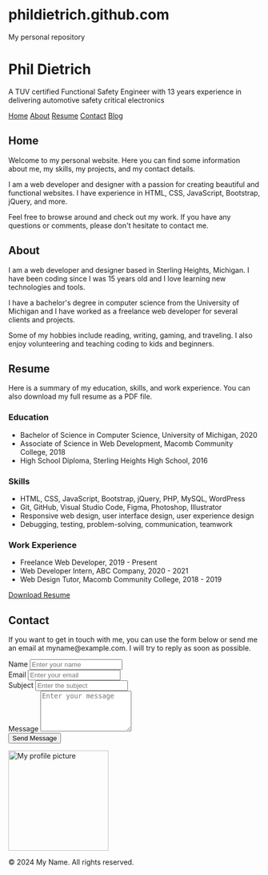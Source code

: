 # phildietrich.github.com
My personal repository

<!DOCTYPE html>
<html lang="en">
<head>
<title>My Personal Website</title>
<meta charset="UTF-8">
<meta name="viewport" content="width=device-width, initial-scale=1">
<!-- Bootstrap CDN -->
<link rel="stylesheet" href="https://stackpath.bootstrapcdn.com/bootstrap/4.5.2/css/bootstrap.min.css">
<!-- Custom CSS -->
<link rel="stylesheet" href="style.css">
</head>
<body>
<!-- Header -->
<div class="header">
<h1>Phil Dietrich</h1>
<p>A TUV certified Functional Safety Engineer with 13 years experience in delivering automotive safety critical electronics</p>
</div>
<!-- Navigation bar -->
<div class="navbar">
<a href="#home">Home</a>
<a href="#about">About</a>
<a href="#resume">Resume</a>
<a href="#contact">Contact</a>
<a href="#" class="right">Blog</a>
</div>
<!-- Main content -->
<div class="main">
<!-- Home section -->
<div id="home" class="section">
<h2>Home</h2>
<p>Welcome to my personal website. Here you can find some information about me, my skills, my projects, and my contact details.</p>
<p>I am a web developer and designer with a passion for creating beautiful and functional websites. I have experience in HTML, CSS, JavaScript, Bootstrap, jQuery, and more.</p>
<p>Feel free to browse around and check out my work. If you have any questions or comments, please don't hesitate to contact me.</p>
</div>
<!-- About section -->
<div id="about" class="section">
<h2>About</h2>
<p>I am a web developer and designer based in Sterling Heights, Michigan. I have been coding since I was 15 years old and I love learning new technologies and tools.</p>
<p>I have a bachelor's degree in computer science from the University of Michigan and I have worked as a freelance web developer for several clients and projects.</p>
<p>Some of my hobbies include reading, writing, gaming, and traveling. I also enjoy volunteering and teaching coding to kids and beginners.</p>
</div>
<!-- Resume section -->
<div id="resume" class="section">
<h2>Resume</h2>
<p>Here is a summary of my education, skills, and work experience. You can also download my full resume as a PDF file.</p>
<!-- Education -->
<div class="resume-section">
<h3>Education</h3>
<ul>
<li>Bachelor of Science in Computer Science, University of Michigan, 2020</li>
<li>Associate of Science in Web Development, Macomb Community College, 2018</li>
<li>High School Diploma, Sterling Heights High School, 2016</li>
</ul>
</div>
<!-- Skills -->
<div class="resume-section">
<h3>Skills</h3>
<ul>
<li>HTML, CSS, JavaScript, Bootstrap, jQuery, PHP, MySQL, WordPress</li>
<li>Git, GitHub, Visual Studio Code, Figma, Photoshop, Illustrator</li>
<li>Responsive web design, user interface design, user experience design</li>
<li>Debugging, testing, problem-solving, communication, teamwork</li>
</ul>
</div>
<!-- Work experience -->
<div class="resume-section">
<h3>Work Experience</h3>
<ul>
<li>Freelance Web Developer, 2019 - Present</li>
<li>Web Developer Intern, ABC Company, 2020 - 2021</li>
<li>Web Design Tutor, Macomb Community College, 2018 - 2019</li>
</ul>
</div>
<!-- Download resume button -->
<div class="resume-section">
<a href="#" class="btn btn-primary">Download Resume</a>
</div>
</div>
<!-- Contact section -->
<div id="contact" class="section">
<h2>Contact</h2>
<p>If you want to get in touch with me, you can use the form below or send me an email at myname@example.com. I will try to reply as soon as possible.</p>
<!-- Contact form -->
<form id="contact-form" action="#" method="post">
<div class="form-group">
<label for="name">Name</label>
<input type="text" id="name" name="name" class="form-control" placeholder="Enter your name" required>
</div>
<div class="form-group">
<label for="email">Email</label>
<input type="email" id="email" name="email" class="form-control" placeholder="Enter your email" required>
</div>
<div class="form-group">
<label for="subject">Subject</label>
<input type="text" id="subject" name="subject" class="form-control" placeholder="Enter the subject" required>
</div>
<div class="form-group">
<label for="message">Message</label>
<textarea id="message" name="message" class="form-control" placeholder="Enter your message" rows="5" required></textarea>
</div>
<div class="form-group">
<button type="submit" id="submit" name="submit" class="btn btn-success">Send Message</button>
</div>
</form>
</div>
</div>
<!-- Side content -->
<div class="side">
<!-- Profile picture -->
<div class="profile">
<img src="profile.jpg" alt="My profile picture" width="200" height="200">
</div>
<!-- Social media links -->
<div class="social">
<a href="#"><i class="fab fa-facebook-f"></i></a>
<a href="#"><i class="fab fa-twitter"></i></a>
<a href="#"><i class="fab fa-linkedin-in"></i></a>
<a href="#"><i class="fab fa-github"></i></a>
</div>
</div>
<!-- Footer -->
<div class="footer">
<p>© 2024 My Name. All rights reserved.</p>
</div>
<!-- Font Awesome CDN -->
<script src="https://kit.fontawesome.com/a076d05399.js"></script>
<!-- Bootstrap CDN -->
<script src="https://code.jquery.com/jquery-3.5.1.slim.min.js"></script>
<script src="https://stackpath.bootstrapcdn.com/bootstrap/4.5.2/js/bootstrap.min.js"></script>
<!-- Custom JavaScript -->
<script src="script.js"></script>
</body>
</html>

